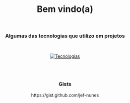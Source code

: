 <h1 align="center">Bem vindo(a)</h1><br>

<h3 align="center">Algumas das tecnologias que utilizo em projetos</h3><br>

<div align="center">
  
[![Tecnologias](https://skillicons.dev/icons?i=java,spring,mysql,python,bash,php,html,css,js,react&theme=dark&perline=5)](https://github.com/jef-nunes?tab=repositories)

</div>



<br><br>

<h3 align="center">Gists</h3>
<p align="center">https://gist.github.com/jef-nunes</p>

<!--
**jef-nunes/jef-nunes** is a ✨ _special_ ✨ repository because its `README.md` (this file) appears on your GitHub profile.

Here are some ideas to get you started:

- 🔭 I’m currently working on ...
- 🌱 I’m currently learning ...
- 👯 I’m looking to collaborate on ...
- 🤔 I’m looking for help with ...
- 💬 Ask me about ...
- 📫 How to reach me: ...
- 😄 Pronouns: ...
- ⚡ Fun fact: ...
-->
